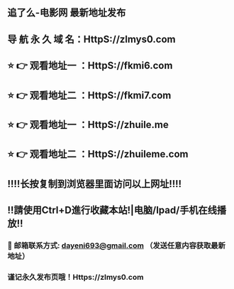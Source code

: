 ## 追了么-电影网 最新地址发布 
## 导 航 永 久 域 名：HttpS://zlmys0.com
## ⭐️ 👉 观看地址一 ：HttpS://fkmi6.com
## ⭐️ 👉 观看地址二 ：HttpS://fkmi7.com
## ⭐️ 👉 观看地址一 ：HttpS://zhuile.me
## ⭐️ 👉 观看地址二 ：HttpS://zhuileme.com
## ‼️‼️长按复制到浏览器里面访问以上网址‼️‼️
## ‼️請使用Ctrl+D進行收藏本站!|电脑/Ipad/手机在线播放‼️
### 📧 邮箱联系方式: dayeni693@gmail.com （发送任意内容获取最新地址）
### 谨记永久发布页哦！Https://zlmys0.com
